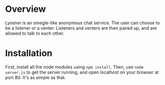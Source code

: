 # Overview
Lyssner is an omegle-like anonymous chat service. The user can choose to be a listener or a venter. Listeners and venters are then paired up, and are allowed to talk to each other.


# Installation

First, install all the node modules using `npm install`. Then, use `node server.js` to get the server running, and open localhost on your browser at port 80. It's as simple as that.